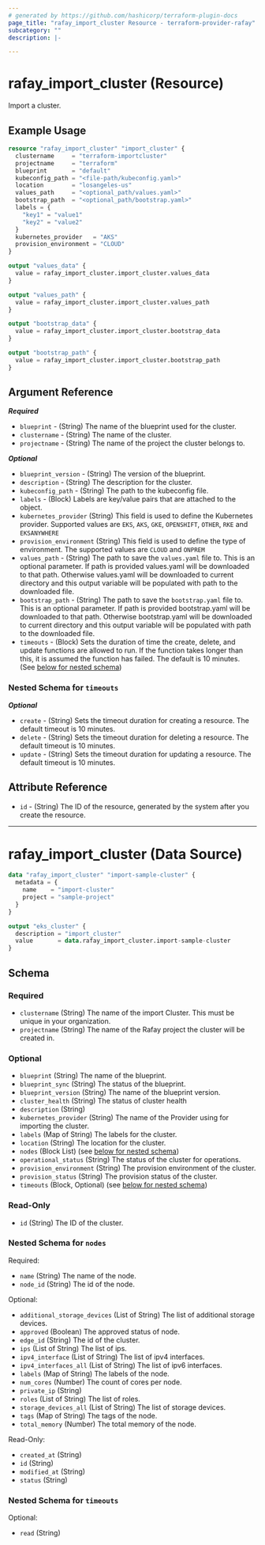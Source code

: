 ```yaml
---
# generated by https://github.com/hashicorp/terraform-plugin-docs
page_title: "rafay_import_cluster Resource - terraform-provider-rafay"
subcategory: ""
description: |-

---
```


# rafay_import_cluster (Resource)

Import a cluster.

## Example Usage


```terraform
resource "rafay_import_cluster" "import_cluster" {
  clustername     = "terraform-importcluster"
  projectname     = "terraform"
  blueprint       = "default"
  kubeconfig_path = "<file-path/kubeconfig.yaml>"
  location        = "losangeles-us"
  values_path     = "<optional_path/values.yaml>"
  bootstrap_path  = "<optional_path/bootstrap.yaml>"
  labels = {
    "key1" = "value1"
    "key2" = "value2"
  }
  kubernetes_provider   = "AKS"
  provision_environment = "CLOUD"
}

output "values_data" {
  value = rafay_import_cluster.import_cluster.values_data
}

output "values_path" {
  value = rafay_import_cluster.import_cluster.values_path
}

output "bootstrap_data" {
  value = rafay_import_cluster.import_cluster.bootstrap_data
}

output "bootstrap_path" {
  value = rafay_import_cluster.import_cluster.bootstrap_path
}
```

<!-- schema generated by tfplugindocs -->
## Argument Reference

***Required***

- `blueprint` - (String) The name of the blueprint used for the cluster.
- `clustername` - (String) The name of the cluster.
- `projectname` - (String) The name of the project the cluster belongs to.

***Optional***

- `blueprint_version` - (String) The version of the blueprint.
- `description` - (String) The description for the cluster.
- `kubeconfig_path` - (String) The path to the kubeconfig file.
- `labels` - (Block) Labels are key/value pairs that are attached to the object.
- `kubernetes_provider` (String)  This field is used to define the Kubernetes provider. Supported values are `EKS`, `AKS`, `GKE`, `OPENSHIFT`, `OTHER`, `RKE` and `EKSANYWHERE`
- `provision_environment` (String) This field is used to define the type of environment. The supported values are `CLOUD` and `ONPREM`
- `values_path` - (String) The path to save the `values.yaml` file to. This is an optional parameter. If path is provided values.yaml will be downloaded to that path. Otherwise values.yaml will be downloaded to current directory and this output variable will be populated with path to the downloaded file.
- `bootstrap_path` - (String) The path to save the `bootstrap.yaml` file to. This is an optional parameter. If path is provided bootstrap.yaml will be downloaded to that path. Otherwise bootstrap.yaml will be downloaded to current directory and this output variable will be populated with path to the downloaded file.
- `timeouts` - (Block) Sets the duration of time the create, delete, and update functions are allowed to run. If the function takes longer than this, it is assumed the function has failed. The default is 10 minutes. (See [below for nested schema](#nestedblock--timeouts))

<a id="nestedblock--timeouts"></a>
### Nested Schema for `timeouts`

***Optional***

- `create` - (String) Sets the timeout duration for creating a resource. The default timeout is 10 minutes.
- `delete` - (String) Sets the timeout duration for deleting a resource. The default timeout is 10 minutes.
- `update` - (String) Sets the timeout duration for updating a resource. The default timeout is 10 minutes.

## Attribute Reference

- `id` - (String) The ID of the resource, generated by the system after you create the resource.
  
---

# rafay_import_cluster (Data Source)

```terraform
data "rafay_import_cluster" "import-sample-cluster" {
  metadata = {
    name    = "import-cluster"
    project = "sample-project"
  }
}

output "eks_cluster" {
  description = "import_cluster"
  value       = data.rafay_import_cluster.import-sample-cluster
}
```

<!-- schema generated by tfplugindocs -->
## Schema

### Required

- `clustername` (String) The name of the import Cluster. This must be unique in your organization.
- `projectname` (String) The name of the Rafay project the cluster will be created in.

### Optional

- `blueprint` (String) The name of the blueprint.
- `blueprint_sync` (String) The status of the blueprint.
- `blueprint_version` (String) The name of the blueprint version.
- `cluster_health` (String) The status of cluster health
- `description` (String) 
- `kubernetes_provider` (String) The name of the Provider using for importing the cluster.
- `labels` (Map of String) The labels for the cluster.
- `location` (String) The location for the cluster.
- `nodes` (Block List) (see [below for nested schema](#nestedblock--nodes))
- `operational_status` (String) The status of the cluster for operations.
- `provision_environment` (String) The provision environment of the cluster.
- `provision_status` (String)   The provision status of the cluster.
- `timeouts` (Block, Optional) (see [below for nested schema](#nestedblock--timeouts))

### Read-Only

- `id` (String) The ID of the cluster.

<a id="nestedblock--nodes"></a>
### Nested Schema for `nodes`

Required:

- `name` (String) The name of the node.
- `node_id` (String) The id of the node.

Optional:

- `additional_storage_devices` (List of String) The list of additional storage devices.
- `approved` (Boolean) The approved status of node.
- `edge_id` (String) The id of the cluster.
- `ips` (List of String) The list of ips.
- `ipv4_interface` (List of String) The list of ipv4 interfaces.
- `ipv4_interfaces_all` (List of String) The list of ipv6 interfaces.
- `labels` (Map of String) The labels of the node.
- `num_cores` (Number) The count of cores per node.
- `private_ip` (String) 
- `roles` (List of String) The list of roles.
- `storage_devices_all` (List of String) The list of storage devices.
- `tags` (Map of String) The tags of the node.
- `total_memory` (Number) The total memory of the node.

Read-Only:

- `created_at` (String)
- `id` (String)
- `modified_at` (String)
- `status` (String)


<a id="nestedblock--timeouts"></a>
### Nested Schema for `timeouts`

Optional:

- `read` (String)